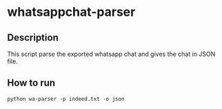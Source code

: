 # whatsappchat-parser
<h2>Description</h2>
This script parse the exported whatsapp chat and gives the chat in JSON file.
<h2>How to run</h2>
<code>python wa-parser -p indeed.txt -o json</code>
